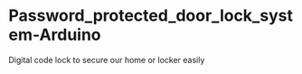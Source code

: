 # Password_protected_door_lock_system-Arduino
Digital code lock to secure our home or locker easily
